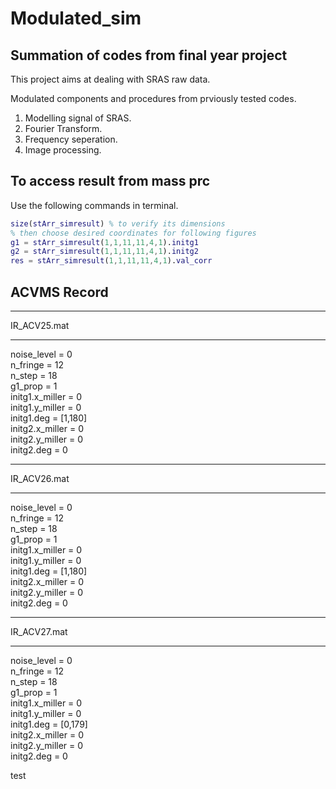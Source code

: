 # Modulated_sim  

## Summation of codes from final year project  

This project aims at dealing with SRAS raw data.  

Modulated components and procedures from prviously tested codes.  

1. Modelling signal of SRAS.
2. Fourier Transform.
3. Frequency seperation.
4. Image processing.

## To access result from mass prc  

Use the following commands in terminal.  

```matlab
size(stArr_simresult) % to verify its dimensions
% then choose desired coordinates for following figures
g1 = stArr_simresult(1,1,11,11,4,1).initg1
g2 = stArr_simresult(1,1,11,11,4,1).initg2
res = stArr_simresult(1,1,11,11,4,1).val_corr
```

## ACVMS Record  

---

IR_ACV25.mat  

---

noise_level = 0  
n_fringe = 12  
n_step = 18  
g1_prop = 1  
initg1.x_miller = 0  
initg1.y_miller = 0  
initg1.deg = [1,180]  
initg2.x_miller = 0  
initg2.y_miller = 0  
initg2.deg = 0  

---

IR_ACV26.mat  

---

noise_level = 0  
n_fringe = 12  
n_step = 18  
g1_prop = 1  
initg1.x_miller = 0  
initg1.y_miller = 0  
initg1.deg = [1,180]  
initg2.x_miller = 0  
initg2.y_miller = 0  
initg2.deg = 0  

---

IR_ACV27.mat  

---

noise_level = 0  
n_fringe = 12  
n_step = 18  
g1_prop = 1  
initg1.x_miller = 0  
initg1.y_miller = 0  
initg1.deg = [0,179]  
initg2.x_miller = 0  
initg2.y_miller = 0  
initg2.deg = 0  

test
